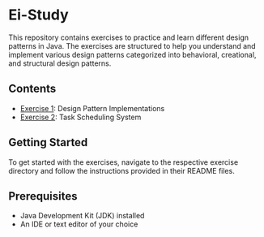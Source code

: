 # Ei-Study

This repository contains exercises to practice and learn different design patterns in Java. The exercises are structured to help you understand and implement various design patterns categorized into behavioral, creational, and structural design patterns.

## Contents

- [Exercise 1](./Exercise%201/): Design Pattern Implementations
- [Exercise 2](./Exercise%202/): Task Scheduling System

## Getting Started

To get started with the exercises, navigate to the respective exercise directory and follow the instructions provided in their README files.

## Prerequisites

- Java Development Kit (JDK) installed
- An IDE or text editor of your choice
